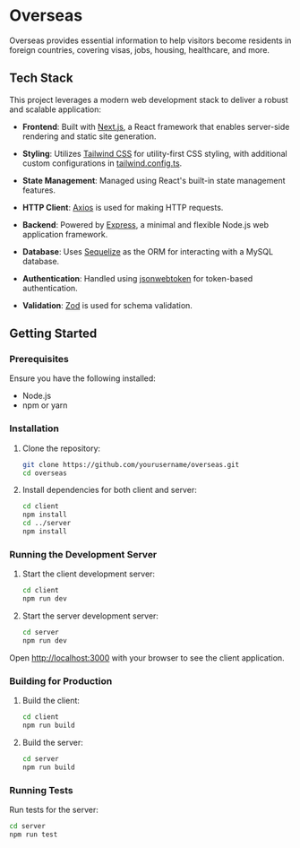 # Overseas

Overseas provides essential information to help visitors become residents in foreign countries, covering visas, jobs, housing, healthcare, and more.

## Tech Stack

This project leverages a modern web development stack to deliver a robust and scalable application:

- **Frontend**: Built with [Next.js](https://nextjs.org/), a React framework that enables server-side rendering and static site generation.
- **Styling**: Utilizes [Tailwind CSS](https://tailwindcss.com/) for utility-first CSS styling, with additional custom configurations in [tailwind.config.ts](client/tailwind.config.ts).
- **State Management**: Managed using React's built-in state management features.
- **HTTP Client**: [Axios](https://axios-http.com/) is used for making HTTP requests.

- **Backend**: Powered by [Express](https://expressjs.com/), a minimal and flexible Node.js web application framework.
- **Database**: Uses [Sequelize](https://sequelize.org/) as the ORM for interacting with a MySQL database.
- **Authentication**: Handled using [jsonwebtoken](https://github.com/auth0/node-jsonwebtoken) for token-based authentication.
- **Validation**: [Zod](https://zod.dev/) is used for schema validation.

## Getting Started

### Prerequisites

Ensure you have the following installed:

- Node.js
- npm or yarn

### Installation

1. Clone the repository:

    ```bash
    git clone https://github.com/yourusername/overseas.git
    cd overseas
    ```

2. Install dependencies for both client and server:

    ```bash
    cd client
    npm install
    cd ../server
    npm install
    ```

### Running the Development Server

1. Start the client development server:

    ```bash
    cd client
    npm run dev
    ```

2. Start the server development server:

    ```bash
    cd server
    npm run dev
    ```

Open [http://localhost:3000](http://localhost:3000) with your browser to see the client application.

### Building for Production

1. Build the client:

    ```bash
    cd client
    npm run build
    ```

2. Build the server:

    ```bash
    cd server
    npm run build
    ```

### Running Tests

Run tests for the server:

```bash
cd server
npm run test